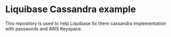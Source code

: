 # Liquibase Cassandra example

This repository is used to help Liquibase fix there cassandra implementation with passwords and AWS Keyspace.

